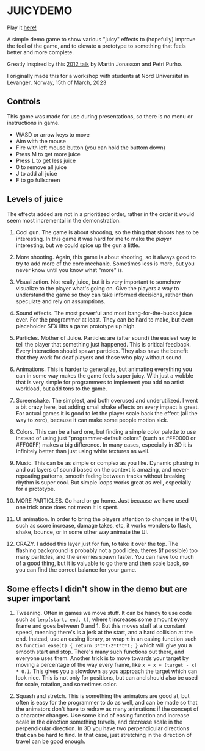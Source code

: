 JUICYDEMO
=========

Play it [here!](https://istarnion.github.io/JUICYDEMO/)

A simple demo game to show various "juicy" effects to (hopefully) improve the feel of the game, and to elevate a prototype to something that feels better and more complete.

Greatly inspired by this [2012 talk](https://www.youtube.com/watch?v=Fy0aCDmgnxg) by Martin Jonasson and Petri Purho.

I originally made this for a workshop with students at Nord Universitet in Levanger, Norway, 15th of March, 2023

## Controls
This game was made for use during presentations, so there is no menu or instructions in game.

- WASD or arrow keys to move
- Aim with the mouse
- Fire with left mouse button (you can hold the buttom down)
- Press M to get more juice
- Press L to get less juice
- 0 to remove all juice
- J to add all juice
- F to go fullscreen


## Levels of juice
The effects added are not in a prioritized order, rather in the order it would seem most incremental in the demonstration.

1. Cool gun. The game is about shooting, so the thing that shoots has to be interesting. In this game it was hard for me to make the _player_ interesting, but we could spice up the gun a little.

2. More shooting. Again, this game is about shooting, so it always good to try to add more of the core mechanic. Sometimes less is more, but you never know until you know what "more" is.

3. Visualization. Not really juice, but it is very important to somehow visualize to the player what's going on. Give the players a way to understand the game so they can take informed decisions, rather than speculate and rely on assumptions.

4. Sound effects. The most powerful and most bang-for-the-bucks juice ever. For the programmer at least. They can be hard to make, but even placeholder SFX lifts a game prototype up high.

5. Particles. Mother of Juice. Particles are (after sound) the easiest way to tell the player that something just happened. This is critical feedback. Every interaction should spawn particles. They also have the benefit that they work for deaf players and those who play without sound.

6. Animations. This is harder to generalize, but animating everything you can in some way makes the game feels super juicy. With just a wobble that is very simple for programmers to implement you add no artist workload, but add tons to the game.

7. Screenshake. The simplest, and both overused and underutilized. I went a bit crazy here, but adding small shake effects on every impact is great. For actual games it is good to let the player scale back the effect (all the way to zero), because it can make some people motion sick.

8. Colors. This can be a hard one, but finding a simple color palette to use instead of using just "programmer-default colors" (such as #FF0000 or #FF00FF) makes a big difference. In many cases, especially in 3D it is infinitely better than just using white textures as well.

9. Music. This can be as simple or complex as you like. Dynamic phasing in and out layers of sound based on the context is amazing, and never-repeating patterns, smooth fading between tracks without breaking rhythm is super cool. But simple loops works great as well, especially for a prototype.

10. MORE PARTICLES. Go hard or go home. Just because we have used one trick once does not mean it is spent.

11. UI animation. In order to bring the players attention to changes in the UI, such as score increase, damage takes, etc, it works wonders to flash, shake, bounce, or in some other way animate the UI.

12. CRAZY. I added this layer just for fun, to take it over the top. The flashing background is probably not a good idea, theres (if possible) too many particles, and the enemies spawn faster. You can have too much of a good thing, but it is valuable to go there and then scale back, so you can find the correct balance for your game.


## Some effects I didn't show in the demo but are super important
1. Tweening. Often in games we move stuff. It can be handy to use code such as `lerp(start, end, t)`, where t increases some amount every frame and goes between 0 and 1. But this moves stuff at a constant speed, meaning there's is a jerk at the start, and a hard collision at the end. Instead, use an easing library, or wrap `t` in an easing function such as `function ease(t) { return 3*t*t-2*t*t*t; }` which will give you a smooth start and stop. There's many such functions out there, and everyone uses them.
Another trick is to move towards your target by moving a percentage of the way every frame, like `x = x + (target - x) * 0.1`. This gives you a slowdown as you approach the target which can look nice.
This is not only for positions, but can and should also be used for scale, rotation, and sometimes color.

2. Squash and stretch. This is something the animators are good at, but often is easy for the programmer to do as well, and can be made so that the animators don't have to redraw as many animations if the concept of a character changes. Use some kind of easing function and increase scale in the direction something travels, and decrease scale in the perpendicular direction. In 3D you have two perpendicular directions that can be hard to find. In that case, just stretching in the direction of travel can be good enough.

